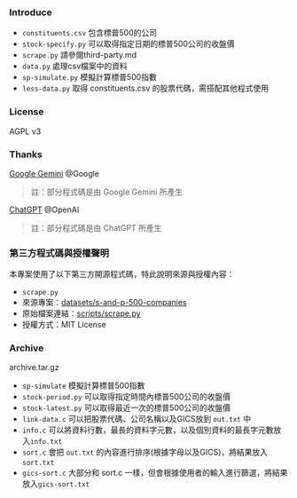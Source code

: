 ### Introduce
- `constituents.csv` 包含標普500的公司  
- `stock-specify.py` 可以取得指定日期的標普500公司的收盤價
- `scrape.py` 請參閱third-party.md
- `data.py` 處理csv檔案中的資料
- `sp-simulate.py` 模擬計算標普500指數
- `less-data.py` 取得 constituents.csv 的股票代碼，需搭配其他程式使用

### License
AGPL v3

### Thanks
[Google Gemini](http://gemini.google.com/) @Google
> 註：部分程式碼是由 Google Gemini 所產生  

[ChatGPT](https://chatgpt.com/) @OpenAI  
> 註：部分程式碼是由 ChatGPT 所產生

### 第三方程式碼與授權聲明

本專案使用了以下第三方開源程式碼，特此說明來源與授權內容：
- `scrape.py`
- 來源專案：[datasets/s-and-p-500-companies](https://github.com/datasets/s-and-p-500-companies)
- 原始檔案連結：[scripts/scrape.py](https://github.com/datasets/s-and-p-500-companies/blob/main/scripts/scrape.py)
- 授權方式：MIT License

### Archive
archive.tar.gz
- `sp-simulate` 模擬計算標普500指數
- `stock-period.py` 可以取得指定時間內標普500公司的收盤價  
- `stock-latest.py` 可以取得最近一次的標普500公司的收盤價
- `link-data.c` 可以把股票代碼、公司名稱以及GICS放到 `out.txt` 中  
- `info.c` 可以將資料行數，最長的資料字元數，以及個別資料的最長字元數放入`info.txt`   
- `sort.c` 會把 `out.txt` 的內容進行排序(根據字母以及GICS)，將結果放入`sort.txt`
- `gics-sort.c` 大部分和 sort.c 一樣，但會根據使用者的輸入進行篩選，將結果放入`gics-sort.txt`
